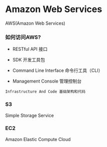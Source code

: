 # Amazon Web Services

AWS(Amazon Web Services)

### 如何访问AWS?

* RESTful API 接口

* SDK 开发工具包

* Command Line Interface 命令行工具（CLI）

* Management Console 管理控制台

```
Infrastructure And Code 基础架构和代码
```

### S3

Simple Storage Service

### EC2

Amazon Elastic Compute Cloud




